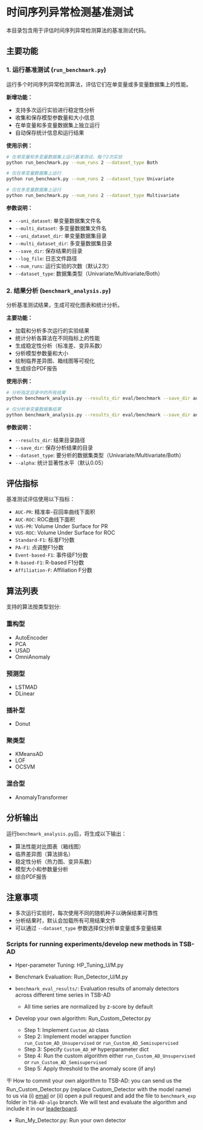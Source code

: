 # 时间序列异常检测基准测试

本目录包含用于评估时间序列异常检测算法的基准测试代码。

## 主要功能

### 1. 运行基准测试 (`run_benchmark.py`)

运行多个时间序列异常检测算法，评估它们在单变量或多变量数据集上的性能。

**新增功能：**
- 支持多次运行实验进行稳定性分析
- 收集和保存模型参数量和大小信息
- 在单变量和多变量数据集上独立运行
- 自动保存统计信息和运行结果

**使用示例：**

```bash
# 在单变量和多变量数据集上运行基准测试，每个2次实验
python run_benchmark.py --num_runs 2 --dataset_type Both

# 仅在单变量数据集上运行
python run_benchmark.py --num_runs 2 --dataset_type Univariate

# 仅在多变量数据集上运行
python run_benchmark.py --num_runs 2 --dataset_type Multivariate 
```

**参数说明：**

- `--uni_dataset`: 单变量数据集文件名
- `--multi_dataset`: 多变量数据集文件名
- `--uni_dataset_dir`: 单变量数据集目录
- `--multi_dataset_dir`: 多变量数据集目录
- `--save_dir`: 保存结果的目录
- `--log_file`: 日志文件路径
- `--num_runs`: 运行实验的次数（默认2次）
- `--dataset_type`: 数据集类型（Univariate/Multivariate/Both）

### 2. 结果分析 (`benchmark_analysis.py`)

分析基准测试结果，生成可视化图表和统计分析。

**主要功能：**
- 加载和分析多次运行的实验结果
- 统计分析各算法在不同指标上的性能
- 生成稳定性分析（标准差、变异系数）
- 分析模型参数量和大小
- 绘制临界差异图、箱线图等可视化
- 生成综合PDF报告

**使用示例：**

```bash
# 分析指定目录中的所有结果
python benchmark_analysis.py --results_dir eval/benchmark --save_dir analysis_results

# 仅分析单变量数据集结果
python benchmark_analysis.py --results_dir eval/benchmark --save_dir analysis_results --dataset_type Univariate
```

**参数说明：**

- `--results_dir`: 结果目录路径
- `--save_dir`: 保存分析结果的目录
- `--dataset_type`: 要分析的数据集类型（Univariate/Multivariate/Both）
- `--alpha`: 统计显著性水平（默认0.05）

## 评估指标

基准测试评估使用以下指标：
- `AUC-PR`: 精准率-召回率曲线下面积
- `AUC-ROC`: ROC曲线下面积
- `VUS-PR`: Volume Under Surface for PR
- `VUS-ROC`: Volume Under Surface for ROC
- `Standard-F1`: 标准F1分数
- `PA-F1`: 点调整F1分数
- `Event-based-F1`: 事件级F1分数
- `R-based-F1`: R-based F1分数
- `Affiliation-F`: Affiliation F分数

## 算法列表

支持的算法按类型划分:

### 重构型
- AutoEncoder
- PCA
- USAD
- OmniAnomaly

### 预测型
- LSTMAD
- DLinear

### 插补型
- Donut

### 聚类型
- KMeansAD
- LOF
- OCSVM

### 混合型
- AnomalyTransformer

## 分析输出

运行`benchmark_analysis.py`后，将生成以下输出：
- 算法性能对比图表（箱线图）
- 临界差异图（算法排名）
- 稳定性分析（热力图、变异系数）
- 模型大小和参数量分析
- 综合PDF报告

## 注意事项

- 多次运行实验时，每次使用不同的随机种子以确保结果可靠性
- 分析结果时，默认会加载所有可用结果文件
- 可以通过 `--dataset_type` 参数选择仅分析单变量或多变量结果

### Scripts for running experiments/develop new methods in TSB-AD

* Hper-parameter Tuning: HP_Tuning_U/M.py

* Benchmark Evaluation: Run_Detector_U/M.py

* `benchmark_eval_results/`: Evaluation results of anomaly detectors across different time series in TSB-AD
    * All time series are normalized by z-score by default

* Develop your own algorithm: Run_Custom_Detector.py
    * Step 1: Implement `Custom_AD` class
    * Step 2: Implement model wrapper function `run_Custom_AD_Unsupervised` or `run_Custom_AD_Semisupervised`
    * Step 3: Specify `Custom_AD_HP` hyperparameter dict
    * Step 4: Run the custom algorithm either `run_Custom_AD_Unsupervised` or `run_Custom_AD_Semisupervised`
    * Step 5: Apply threshold to the anomaly score (if any)

🪧 How to commit your own algorithm to TSB-AD: you can send us the Run_Custom_Detector.py (replace Custom_Detector with the model name) to us via (i) [email](liu.11085@osu.edu) or (ii) open a pull request and add the file to `benchmark_exp` folder in `TSB-AD-algo` branch. We will test and evaluate the algorithm and include it in our [leaderboard](https://thedatumorg.github.io/TSB-AD/).

* Run_My_Detector.py: Run your own detector